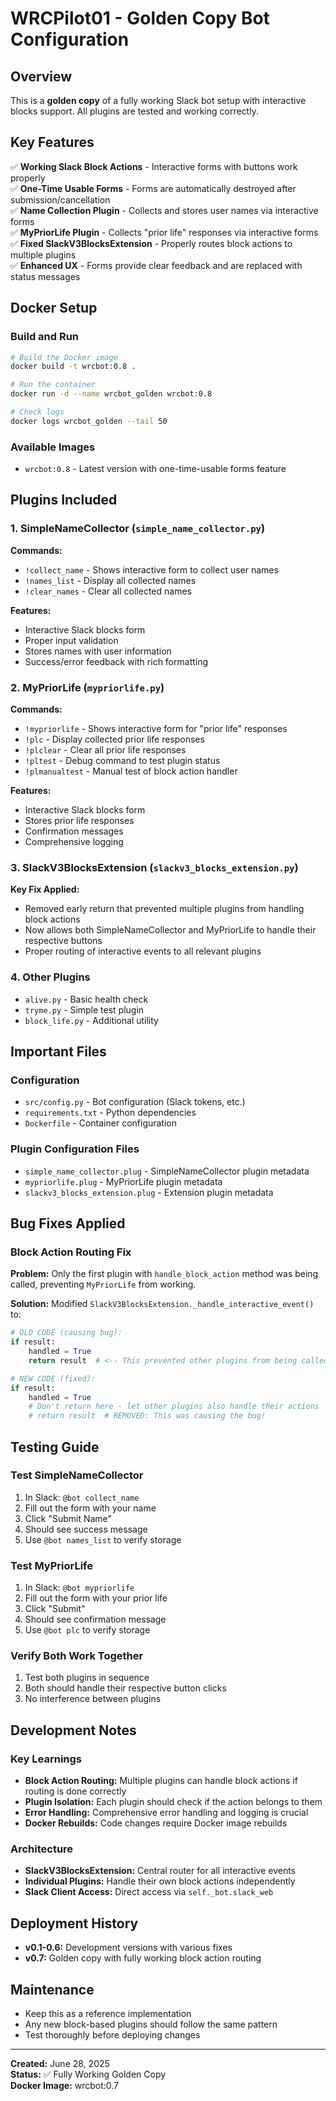 # WRCPilot01 - Golden Copy Bot Configuration

## Overview
This is a **golden copy** of a fully working Slack bot setup with interactive blocks support. All plugins are tested and working correctly.

## Key Features
✅ **Working Slack Block Actions** - Interactive forms with buttons work properly  
✅ **One-Time Usable Forms** - Forms are automatically destroyed after submission/cancellation  
✅ **Name Collection Plugin** - Collects and stores user names via interactive forms  
✅ **MyPriorLife Plugin** - Collects "prior life" responses via interactive forms  
✅ **Fixed SlackV3BlocksExtension** - Properly routes block actions to multiple plugins  
✅ **Enhanced UX** - Forms provide clear feedback and are replaced with status messages  

## Docker Setup

### Build and Run
```bash
# Build the Docker image
docker build -t wrcbot:0.8 .

# Run the container
docker run -d --name wrcbot_golden wrcbot:0.8

# Check logs
docker logs wrcbot_golden --tail 50
```

### Available Images
- `wrcbot:0.8` - Latest version with one-time-usable forms feature

## Plugins Included

### 1. SimpleNameCollector (`simple_name_collector.py`)
**Commands:**
- `!collect_name` - Shows interactive form to collect user names
- `!names_list` - Display all collected names  
- `!clear_names` - Clear all collected names

**Features:**
- Interactive Slack blocks form
- Proper input validation
- Stores names with user information
- Success/error feedback with rich formatting

### 2. MyPriorLife (`mypriorlife.py`)
**Commands:**
- `!mypriorlife` - Shows interactive form for "prior life" responses
- `!plc` - Display collected prior life responses
- `!plclear` - Clear all prior life responses
- `!pltest` - Debug command to test plugin status
- `!plmanualtest` - Manual test of block action handler

**Features:**
- Interactive Slack blocks form
- Stores prior life responses
- Confirmation messages
- Comprehensive logging

### 3. SlackV3BlocksExtension (`slackv3_blocks_extension.py`)
**Key Fix Applied:**
- Removed early return that prevented multiple plugins from handling block actions
- Now allows both SimpleNameCollector and MyPriorLife to handle their respective buttons
- Proper routing of interactive events to all relevant plugins

### 4. Other Plugins
- `alive.py` - Basic health check
- `tryme.py` - Simple test plugin
- `block_life.py` - Additional utility

## Important Files

### Configuration
- `src/config.py` - Bot configuration (Slack tokens, etc.)
- `requirements.txt` - Python dependencies
- `Dockerfile` - Container configuration

### Plugin Configuration Files
- `simple_name_collector.plug` - SimpleNameCollector plugin metadata
- `mypriorlife.plug` - MyPriorLife plugin metadata  
- `slackv3_blocks_extension.plug` - Extension plugin metadata

## Bug Fixes Applied

### Block Action Routing Fix
**Problem:** Only the first plugin with `handle_block_action` method was being called, preventing `MyPriorLife` from working.

**Solution:** Modified `SlackV3BlocksExtension._handle_interactive_event()` to:
```python
# OLD CODE (causing bug):
if result:
    handled = True
    return result  # <-- This prevented other plugins from being called

# NEW CODE (fixed):
if result:
    handled = True
    # Don't return here - let other plugins also handle their actions
    # return result  # REMOVED: This was causing the bug!
```

## Testing Guide

### Test SimpleNameCollector
1. In Slack: `@bot collect_name`
2. Fill out the form with your name
3. Click "Submit Name"
4. Should see success message
5. Use `@bot names_list` to verify storage

### Test MyPriorLife  
1. In Slack: `@bot mypriorlife`
2. Fill out the form with your prior life
3. Click "Submit"
4. Should see confirmation message
5. Use `@bot plc` to verify storage

### Verify Both Work Together
1. Test both plugins in sequence
2. Both should handle their respective button clicks
3. No interference between plugins

## Development Notes

### Key Learnings
- **Block Action Routing:** Multiple plugins can handle block actions if routing is done correctly
- **Plugin Isolation:** Each plugin should check if the action belongs to them
- **Error Handling:** Comprehensive error handling and logging is crucial
- **Docker Rebuilds:** Code changes require Docker image rebuilds

### Architecture
- **SlackV3BlocksExtension:** Central router for all interactive events
- **Individual Plugins:** Handle their own block actions independently
- **Slack Client Access:** Direct access via `self._bot.slack_web`

## Deployment History
- **v0.1-0.6:** Development versions with various fixes
- **v0.7:** Golden copy with fully working block action routing

## Maintenance
- Keep this as a reference implementation
- Any new block-based plugins should follow the same pattern
- Test thoroughly before deploying changes

---
**Created:** June 28, 2025  
**Status:** ✅ Fully Working Golden Copy  
**Docker Image:** wrcbot:0.7
